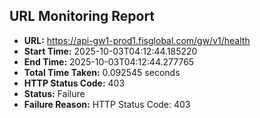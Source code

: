 ## URL Monitoring Report

- **URL:** https://api-gw1-prod1.fisglobal.com/gw/v1/health
- **Start Time:** 2025-10-03T04:12:44.185220
- **End Time:** 2025-10-03T04:12:44.277765
- **Total Time Taken:** 0.092545 seconds
- **HTTP Status Code:** 403
- **Status:** Failure
- **Failure Reason:** HTTP Status Code: 403
